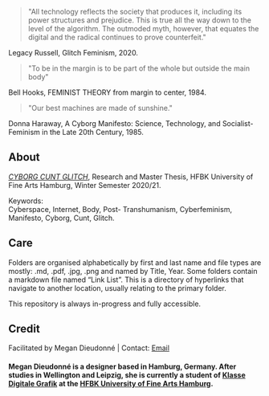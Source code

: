>"All technology reflects the society that produces it, including its power structures and prejudice. This is true all the way down to the level of the algorithm. The outmoded myth, however, that equates the digital and the radical continues to prove counterfeit." 
<p>Legacy Russell, Glitch Feminism, 2020.</p>

>"To be in the margin is to be part of the whole but outside the main body"
<p>Bell Hooks, FEMINIST THEORY from margin to center, 1984.</p>
 
>"Our best machines are made of sunshine." 
<p>Donna Haraway, A Cyborg Manifesto: Science, Technology, and Socialist-Feminism in the Late 20th Century, 1985.</p>

<h2>About</h2>
<a href="https://cyborgcuntglitch.megandieudonne.com/"><i>CYBORG CUNT GLITCH</i></a>, Research and Master Thesis, HFBK University of Fine Arts Hamburg, Winter Semester 2020/21.</p>

Keywords:  
Cyberspace, Internet, Body, Post- Transhumanism, Cyberfeminism, Manifesto, Cyborg, Cunt, Glitch.</p>

<h2>Care</h2>
<p>Folders are organised alphabetically by first and last name and file types are mostly: .md, .pdf, .jpg, .png and named by Title, Year. Some folders contain a markdown file named “Link List”. This is a directory of hyperlinks that navigate to another location, usually relating to the primary folder.</p>

<p>This repository is always in-progress and fully accessible.</p>

<h2>Credit</h2>
Facilitated by Megan Dieudonné | Contact: <a href="mailto:megan.dieudonne@gmail.com">Email</a>
<h4>Megan Dieudonné is a designer based in Hamburg, Germany. After studies in Wellington and Leipzig, she is currently a student of <a href="http://www.digitale-grafik.com/">Klasse Digitale Grafik</a> at the <a href="https://www.hfbk-hamburg.de/en/">HFBK University of Fine Arts Hamburg</a>.</h4>
